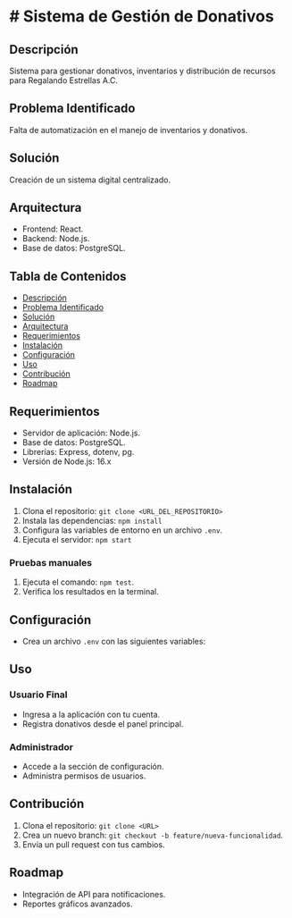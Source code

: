 # # Sistema de Gestión de Donativos

## Descripción
Sistema para gestionar donativos, inventarios y distribución de recursos para Regalando Estrellas A.C.

## Problema Identificado
Falta de automatización en el manejo de inventarios y donativos.

## Solución
Creación de un sistema digital centralizado.

## Arquitectura
- Frontend: React.
- Backend: Node.js.
- Base de datos: PostgreSQL.

 ## Tabla de Contenidos
- [Descripción](#descripción)
- [Problema Identificado](#problema-identificado)
- [Solución](#solución)
- [Arquitectura](#arquitectura)
- [Requerimientos](#requerimientos)
- [Instalación](#instalación)
- [Configuración](#configuración)
- [Uso](#uso)
- [Contribución](#contribución)
- [Roadmap](#roadmap)

## Requerimientos
- Servidor de aplicación: Node.js.
- Base de datos: PostgreSQL.
- Librerías: Express, dotenv, pg.
- Versión de Node.js: 16.x

## Instalación
1. Clona el repositorio: `git clone <URL_DEL_REPOSITORIO>`
2. Instala las dependencias: `npm install`
3. Configura las variables de entorno en un archivo `.env`.
4. Ejecuta el servidor: `npm start`

### Pruebas manuales
1. Ejecuta el comando: `npm test`.
2. Verifica los resultados en la terminal.

## Configuración
- Crea un archivo `.env` con las siguientes variables:

## Uso
### Usuario Final
- Ingresa a la aplicación con tu cuenta.
- Registra donativos desde el panel principal.
### Administrador
- Accede a la sección de configuración.
- Administra permisos de usuarios.

## Contribución
1. Clona el repositorio: `git clone <URL>`
2. Crea un nuevo branch: `git checkout -b feature/nueva-funcionalidad`.
3. Envía un pull request con tus cambios.

## Roadmap
- Integración de API para notificaciones.
- Reportes gráficos avanzados.
